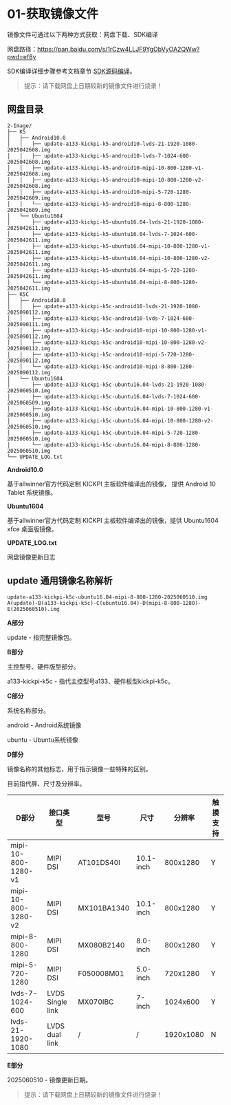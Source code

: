 # 01-获取镜像文件

镜像文件可通过以下两种方式获取：网盘下载、SDK编译

网盘路径：https://pan.baidu.com/s/1rCzw4LLJF9YgObVyOA2QWw?pwd=ef8y

SDK编译详细步骤参考文档章节 [SDK源码编译](../04-SDK编译/)。

> 提示：请下载网盘上日期较新的镜像文件进行烧录！



## 网盘目录

``` 
2-Image/
├── K5
│   ├── Android10.0
│   │   ├── update-a133-kickpi-k5-android10-lvds-21-1920-1080-2025042608.img
│   │   ├── update-a133-kickpi-k5-android10-lvds-7-1024-600-2025042608.img
│   │   ├── update-a133-kickpi-k5-android10-mipi-10-800-1280-v1-2025042608.img
│   │   ├── update-a133-kickpi-k5-android10-mipi-10-800-1280-v2-2025042608.img
│   │   ├── update-a133-kickpi-k5-android10-mipi-5-720-1280-2025042609.img
│   │   └── update-a133-kickpi-k5-android10-mipi-8-800-1280-2025042609.img
│   └── Ubuntu1604
│       ├── update-a133-kickpi-k5-ubuntu16.04-lvds-21-1920-1080-2025042611.img
│       ├── update-a133-kickpi-k5-ubuntu16.04-lvds-7-1024-600-2025042611.img
│       ├── update-a133-kickpi-k5-ubuntu16.04-mipi-10-800-1280-v1-2025042611.img
│       ├── update-a133-kickpi-k5-ubuntu16.04-mipi-10-800-1280-v2-2025042611.img
│       ├── update-a133-kickpi-k5-ubuntu16.04-mipi-5-720-1280-2025042611.img
│       └── update-a133-kickpi-k5-ubuntu16.04-mipi-8-800-1280-2025042611.img
├── K5C
│   ├── Android10.0
│   │   ├── update-a133-kickpi-k5c-android10-lvds-21-1920-1080-2025090112.img
│   │   ├── update-a133-kickpi-k5c-android10-lvds-7-1024-600-2025090111.img
│   │   ├── update-a133-kickpi-k5c-android10-mipi-10-800-1280-v1-2025090112.img
│   │   ├── update-a133-kickpi-k5c-android10-mipi-10-800-1280-v2-2025090112.img
│   │   ├── update-a133-kickpi-k5c-android10-mipi-5-720-1280-2025090112.img
│   │   └── update-a133-kickpi-k5c-android10-mipi-8-800-1280-2025090112.img
│   └── Ubuntu1604
│       ├── update-a133-kickpi-k5c-ubuntu16.04-lvds-21-1920-1080-2025060510.img
│       ├── update-a133-kickpi-k5c-ubuntu16.04-lvds-7-1024-600-2025060509.img
│       ├── update-a133-kickpi-k5c-ubuntu16.04-mipi-10-800-1280-v1-2025060510.img
│       ├── update-a133-kickpi-k5c-ubuntu16.04-mipi-10-800-1280-v2-2025060510.img
│       ├── update-a133-kickpi-k5c-ubuntu16.04-mipi-5-720-1280-2025060510.img
│       └── update-a133-kickpi-k5c-ubuntu16.04-mipi-8-800-1280-2025060510.img
└── UPDATE_LOG.txt
```

**Android10.0**

基于allwinner官方代码定制 KICKPI 主板软件编译出的镜像， 提供 Android 10 Tablet 系统镜像。

**Ubuntu1604**

基于allwinner官方代码定制 KICKPI 主板软件编译出的镜像，提供 Ubuntu1604 xfce 桌面版镜像。

**UPDATE_LOG.txt**

网盘镜像更新日志



## update 通用镜像名称解析

```
update-a133-kickpi-k5c-ubuntu16.04-mipi-8-800-1280-2025060510.img
A(update)-B(a133-kickpi-k5c)-C(ubuntu16.04)-D(mipi-8-800-1280)-E(2025060510).img
```

**A部分**

update - 指完整镜像包。



**B部分**

主控型号、硬件版型部分。

a133-kickpi-k5c - 指代主控型号a133、硬件板型kickpi-k5c。



**C部分**

系统名称部分。

android - Android系统镜像

ubuntu - Ubuntu系统镜像



**D部分**

镜像名称的其他标志，用于指示镜像一些特殊的区别。

目前指代屏、尺寸及分辨率。

| D部分               | 接口类型         | **型号**    | **尺寸**  | **分辨率** | 触摸支持 |
| ------------------- | ---------------- | ----------- | --------- | ---------- | -------- |
| mipi-10-800-1280-v1 | MIPI DSI         | AT101DS40I  | 10.1-inch | 800x1280   | Y        |
| mipi-10-800-1280-v2 | MIPI DSI         | MX101BA1340 | 10.1-inch | 800x1280   | Y        |
| mipi-8-800-1280     | MIPI DSI         | MX080B2140  | 8.0-inch  | 800x1280   | Y        |
| mipi-5-720-1280     | MIPI DSI         | F050008M01  | 5.0-inch  | 720x1280   | Y        |
| lvds-7-1024-600     | LVDS Single link | MX070IBC    | 7-inch    | 1024x600   | Y        |
| lvds-21-1920-1080   | LVDS dual link   | /           | /         | 1920x1080  | N        |



**E部分**

2025060510 - 镜像更新日期。

> 提示：请下载网盘上日期较新的镜像文件进行烧录！

